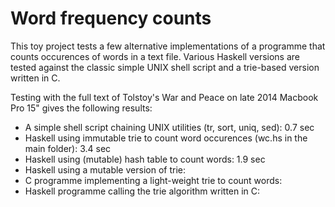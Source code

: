 # Word frequency counts

This toy project tests a few alternative implementations of a programme that counts occurences of words in a text file. Various Haskell versions are tested against the classic simple UNIX shell script and a trie-based version written in C.


Testing with the full text of Tolstoy's War and Peace on late 2014 Macbook Pro 15" gives the following results:
* A simple shell script chaining UNIX utilities (tr, sort, uniq, sed): 0.7 sec
* Haskell using immutable trie to count word occurences (wc.hs in the main folder): 3.4 sec
* Haskell using (mutable) hash table to count words: 1.9 sec
* Haskell using a mutable version of trie:
* C programme implementing a light-weight trie to count words:
* Haskell programme calling the trie algorithm written in C:
